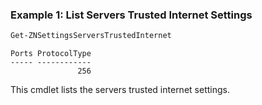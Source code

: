 ### Example 1: List Servers Trusted Internet Settings
```powershell
Get-ZNSettingsServersTrustedInternet
```

```output
Ports ProtocolType
----- ------------
               256
```

This cmdlet lists the servers trusted internet settings.
